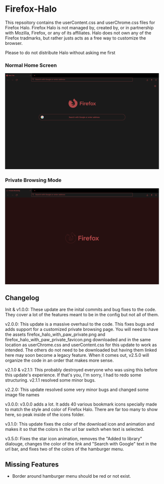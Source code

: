# Firefox-Halo
This repsoitory contains the userContent.css and userChrome.css files for Firefox Halo. Firefox Halo is not managed by, created by, or in partnership with Mozilla, Firefox, or any of its affiliates. Halo does not own any of the Firefox tradmarks, but rather justs acts as a free way to customize the browser.

Please to do not distribute Halo without asking me first

### Normal Home Screen
![Normal Home Screen](/normal_home_screen.png)

### Private Browsing Mode
![Private Browsing Mode](/private_browsing_mode.png)


## Changelog
Init & v1.0.0: These update are the inital commits and bug fixes to the code. They cover a lot of the features meant to be in the config but not all of them.

v2.0.0: This update is a massive overhaul to the code. This fixes bugs and adds support for a customized private browsing page. You will need to have the assets firefox_halo_with_paw_private.png and firefox_halo_with_paw_private_favicon.png downloaded and in the same location as userChrome.css and userContent.css for this update to work as intended. The others do not need to be downloaded but having them linked here may soon become a legacy feature. When it comes out, v2.5.0 will organize the code in an order that makes more sense.

v2.1.0 & v2.1.1: This probably destroyed everyone who was using this before this update's experience. If that's you, I'm sorry, I had to redo some structuring. v2.1.1 resolved some minor bugs.

v2.2.0: This update resolved some very minor bugs and changed some image file names

v3.0.0: v3.0.0 adds a lot. It adds 40 various bookmark icons specially made to match the style and color of Firefox Halo. There are far too many to show here, so peak inside of the icons folder.

v3.1.0: This update fixes the color of the download icon and animation and makes it so that the colors in the url bar switch when text is selected.

v3.5.0: Fixes the star icon animation, removes the "Added to library" dialouge, changes the color of the link and "Search with Google" text in the url bar, and fixes two of the colors of the hamburger menu.


## Missing Features
* Border around hamburger menu should be red or not exist.
